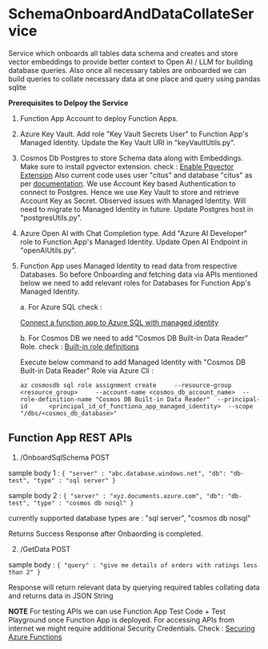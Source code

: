 # SchemaOnboardAndDataCollateService
Service which onboards all tables data schema and creates and store vector embeddings to provide better context to Open AI / LLM for building database queries. Also once all necessary tables are onboarded we can build queries to collate necessary data at one place and query using pandas sqlite 

**Prerequisites to Delpoy the Service**

1. Function App Account to deploy Function Apps.
2. Azure Key Vault. Add role "Key Vault Secrets User" to Function App's Managed Identity. Update the Key Vault URI in "keyVaultUtils.py".
3. Cosmos Db Postgres to store Schema data along with Embeddings. Make sure to install pgvector extension. check : [Enable Pgvector Extension](https://learn.microsoft.com/en-us/azure/postgresql/flexible-server/how-to-use-pgvector#enable-extension) Also current code uses user "citus" and database "citus" as per [documentation](https://learn.microsoft.com/en-us/azure/cosmos-db/postgresql/introduction#always-the-latest-postgresql-features). We use Account Key based Authentication to connect to Postgres. Hence we use Key Vault to store and retrieve Account Key as Secret. Observed issues with Managed Identity. Will need to migrate to Managed Identity in future. Update Postgres host in "postgresUtils.py".
4. Azure Open AI with Chat Completion type. Add "Azure AI Developer" role to Function App's Managed Identity. Update Open AI Endpoint in "openAIUtils.py".
5. Function App uses Managed Identity to read data from respective Databases. So before Onboarding and fetching data via APIs mentioned below we need to add relevant roles for Databases for Function App's Managed Identity.
   
   a. For Azure SQL check :

   [Connect a function app to Azure SQL with managed identity ](https://learn.microsoft.com/en-us/azure/azure-functions/functions-identity-access-azure-sql-with-managed-identity)

   b. For Cosmos DB we need to add "Cosmos DB Built-in Data Reader" Role. check : [Built-in role definitions](https://learn.microsoft.com/en-us/azure/cosmos-db/how-to-setup-rbac#built-in-role-definitions)

    Execute below command to add Managed Identity with "Cosmos DB Built-in Data Reader" Role via Azure Cli :
   
    ``
    az cosmosdb sql role assignment create     --resource-group <resource_group>     --account-name <cosmos_db_account_name>  --role-definition-name "Cosmos DB Built-in Data Reader"  --principal-id     
    <principal_id_of_functiona_app_managed_identity>  --scope "/dbs/<cosmos_db_database>"
    ``

   
## Function App REST APIs
1. /OnboardSqlSchema POST

  sample body 1 :
  ``{
    "server" : "abc.database.windows.net",
    "db": "db-test",
    "type" : "sql server"
  }``

  sample body 2 :
  ``{
    "server" : "xyz.documents.azure.com",
    "db": "db-test",
    "type" : "cosmos db nosql"
  }``

currently supported database types are : "sql server", "cosmos db nosql"

Returns Success Response after Onbaording is completed.


2. /GetData POST

sample body :
``{
  "query" : "give me details of orders with ratings less than 2"
}``

Response will return relevant data by querying required tables collating data and returns data in JSON String

**NOTE**
For testing APIs we can use Function App Test Code + Test Playground once Function App is deployed.
For accessing APIs from internet we might require additional Security Credentials. Check : [Securing Azure Functions](https://learn.microsoft.com/en-us/azure/azure-functions/security-concepts)

